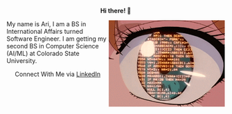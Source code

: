 <h> <b><center> Hi there! 👋</center> </b></h>

<a href="https://github.com/hey-ari/hey-ari/blob/main/tumblr_onxkyoloha1w05w8zo1_500.gifv.html" target="blank"><img align="right" src="https://github.com/hey-ari/hey-ari/blob/main/tumblr_onxkyoloha1w05w8zo1_500.gifv.html" height="200" /></a>

<left> My name is Ari, I am a BS in International Affairs turned Software Engineer. I am getting my second BS in Computer Science (AI/ML) at Colorado State University. </left>

<center> Connect With Me via <a href="https://www.linkedin.com/in/hey-ari/">LinkedIn</a> </center>

